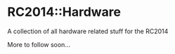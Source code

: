 # RC2014::Hardware

A collection of all hardware related stuff for the RC2014

More to follow soon...

